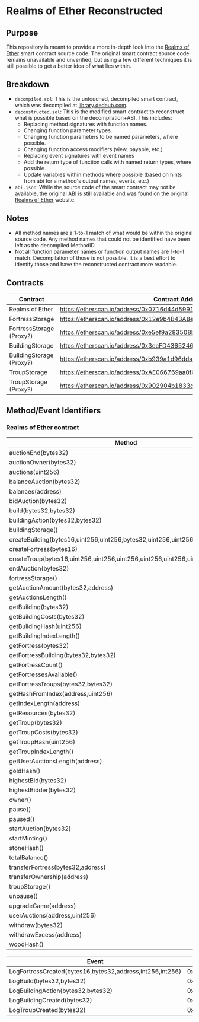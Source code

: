 # Realms of Ether Reconstructed

## Purpose

This repository is meant to provide a more in-depth look into the [Realms of Ether](https://realmsofether.com/) smart contract source code. The original smart contract source code remains unavailable and unverified, but using a few different techniques it is still possible to get a better idea of what lies within.

## Breakdown

- `decompiled.sol`: This is the untouched, decompiled smart contract, which was decompiled at [library.dedaub.com](https://library.dedaub.com/decompile).
- `deconstructed.sol`: This is the modified smart contract to reconstruct what is possible based on the decompilation+ABI. This includes:
  - Replacing method signatures with function names.
  - Changing function parameter types.
  - Changing function parameters to be named parameters, where possible.
  - Changing function access modifiers (view, payable, etc.).
  - Replacing event signatures with event names
  - Add the return type of function calls with named return types, where possible.
  - Update variables within methods where possible (based on hints from abi for a method's output names, events, etc.)
- `abi.json`: While the source code of the smart contract may not be available, the original ABI is still available and was found on the original [Realms of Ether](https://realmsofether.com/) website.

## Notes
- All method names are a 1-to-1 match of what would be within the original source code. Any method names that could not be identified have been left as the decompiled MethodID.
- Not all function parameter names or function output names are 1-to-1 match. Decompilation of those is not possible. It is a best effort to identify those and have the reconstructed contract more readable.

## Contracts

| **Contract**             | **Contract Address**                                                    |
|--------------------------|-------------------------------------------------------------------------|
| Realms of Ether          | https://etherscan.io/address/0x0716d44d5991b15256a2de5769e1376d569bba7c |
| FortressStorage          | https://etherscan.io/address/0x12e9b4B43A8e8788569BE5DF6fc3ed88780c4DfC |
| FortressStorage (Proxy?) | https://etherscan.io/address/0xe5ef9a283508bbfd11d5379efc4146a4e4a26b8a |
| BuildingStorage          | https://etherscan.io/address/0x3ecFD43652462a9EDc06f5c4e3e65e1E9A1FAF24 |
| BuildingStorage (Proxy?) | https://etherscan.io/address/0xb939a1d96dda7271d6d89eaceabd9163d0502165 |
| TroupStorage             | https://etherscan.io/address/0xAE066769aa0fC472f1ee10360e05f2a6d903c1f3 |
| TroupStorage (Proxy?)    | https://etherscan.io/address/0x902904b1833def4aef05b99cea93cc3383cd2d4a |

## Method/Event Identifiers

### Realms of Ether contract

| **Method**                                                                      | **MethodID** |
|---------------------------------------------------------------------------------|--------------|
| auctionEnd(bytes32)                                                             | 0x7621bd09d  |
| auctionOwner(bytes32)                                                           | 0xc73dedfd   |
| auctions(uint256)                                                               | 0x571a26a0   |
| balanceAuction(bytes32)                                                         | 0x093556c9   |
| balances(address)                                                               | 0x27e235e3   |
| bidAuction(bytes32)                                                             | 0xcacb7ad8   |
| build(bytes32,bytes32)                                                          | 0x30b654f8   |
| buildingAction(bytes32,bytes32)                                                 | 0xdc341d8d   |
| buildingStorage()                                                               | 0xed8faf3d   |
| createBuilding(bytes16,uint256,uint256,bytes32,uint256,uint256,uint256,uint256) | 0x2516930f   |
| createFortress(bytes16)                                                         | 0x5096ec53   |
| createTroup(bytes16,uint256,uint256,uint256,uint256,uint256,uint256,uint256)    | 0x974f1e9e   |
| endAuction(bytes32)                                                             | 0x01db46a0   |
| fortressStorage()                                                               | 0x0258a643   |
| getAuctionAmount(bytes32,address)                                               | 0xc9c0c242   |
| getAuctionsLength()                                                             | 0xdbe35007   |
| getBuilding(bytes32)                                                            | 0x66760ce6   |
| getBuildingCosts(bytes32)                                                       | 0x7bbe0176   |
| getBuildingHash(uint256)                                                        | 0xcb551a2b   |
| getBuildingIndexLength()                                                        | 0xd5ee9ca4   |
| getFortress(bytes32)                                                            | 0xc1666a30   |
| getFortressBuilding(bytes32,bytes32)                                            | 0x98a84292   |
| getFortressCount()                                                              | 0x10cfcf0c   |
| getFortressesAvailable()                                                        | 0x468c7804   |
| getFortressTroups(bytes32,bytes32)                                              | 0xc756b8e9   |
| getHashFromIndex(address,uint256)                                               | 0x78a11bf0   |
| getIndexLength(address)                                                         | 0xf5807181   |
| getResources(bytes32)                                                           | 0x8ca25ab4   |
| getTroup(bytes32)                                                               | 0x7e403f26   |
| getTroupCosts(bytes32)                                                          | 0x66cfc337   |
| getTroupHash(uint256)                                                           | 0x245454b5   |
| getTroupIndexLength()                                                           | 0x48d79c6f   |
| getUserAuctionsLength(address)                                                  | 0x82768573   |
| goldHash()                                                                      | 0x8764d2e2   |
| highestBid(bytes32)                                                             | 0x61508bfd   |
| highestBidder(bytes32)                                                          | 0xbf51e728   |
| owner()                                                                         | 0x8da5cb5b   |
| pause()                                                                         | 0x8456cb59   |
| paused()                                                                        | 0x5c975abb   |
| startAuction(bytes32)                                                           | 0xede8acdb   |
| startMinting()                                                                  | 0x9a65ea26   |
| stoneHash()                                                                     | 0x7f1c5886   |
| totalBalance()                                                                  | 0xad7a672f   |
| transferFortress(bytes32,address)                                               | 0x8063a94b   |
| transferOwnership(address)                                                      | 0xf2fde38b   |
| troupStorage()                                                                  | 0x40d7f8c0   |
| unpause()                                                                       | 0x3f4ba83a   |
| upgradeGame(address)                                                            | 0xe82acd26   |
| userAuctions(address,uint256)                                                   | 0xb4fbe80a   |
| withdraw(bytes32)                                                               | 0x8e19899e   |
| withdrawExcess(address)                                                         | 0xaffbf593   |
| woodHash()                                                                      | 0xa00fedc7   |

| **Event**                                                 | **EventID** |
|-----------------------------------------------------------|-------------|
| LogFortressCreated(bytes16,bytes32,address,int256,int256) | 0x39152486  |
| LogBuild(bytes32,bytes32)                                 | 0x9303befd  |
| LogBuildingAction(bytes32,bytes32)                        | 0x9afc6e84  |
| LogBuildingCreated(bytes32)                               | 0xc419dae1  |
| LogTroupCreated(bytes32)                                  | 0xa543a0fd  |
